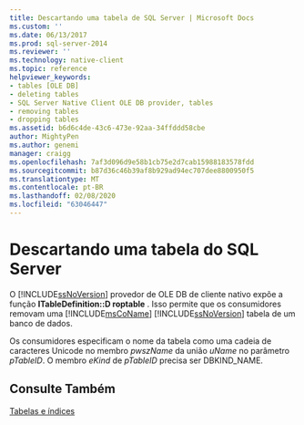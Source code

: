 ```yaml
---
title: Descartando uma tabela de SQL Server | Microsoft Docs
ms.custom: ''
ms.date: 06/13/2017
ms.prod: sql-server-2014
ms.reviewer: ''
ms.technology: native-client
ms.topic: reference
helpviewer_keywords:
- tables [OLE DB]
- deleting tables
- SQL Server Native Client OLE DB provider, tables
- removing tables
- dropping tables
ms.assetid: b6d6c4de-43c6-473e-92aa-34ffddd58cbe
author: MightyPen
ms.author: genemi
manager: craigg
ms.openlocfilehash: 7af3d096d9e58b1cb75e2d7cab15988183578fdd
ms.sourcegitcommit: b87d36c46b39af8b929ad94ec707dee8800950f5
ms.translationtype: MT
ms.contentlocale: pt-BR
ms.lasthandoff: 02/08/2020
ms.locfileid: "63046447"
---
```

# <a name="dropping-a-sql-server-table"></a>Descartando uma tabela do SQL Server
  O [!INCLUDE[ssNoVersion](../../includes/ssnoversion-md.md)] provedor de OLE DB de cliente nativo expõe a função **ITableDefinition::D roptable** . Isso permite que os consumidores removam uma [!INCLUDE[msCoName](../../includes/msconame-md.md)] [!INCLUDE[ssNoVersion](../../includes/ssnoversion-md.md)] tabela de um banco de dados.  
  
 Os consumidores especificam o nome da tabela como uma cadeia de caracteres Unicode no membro *pwszName* da união *uName* no parâmetro *pTableID*. O membro *eKind* de *pTableID* precisa ser DBKIND_NAME.  
  
## <a name="see-also"></a>Consulte Também  
 [Tabelas e índices](tables-and-indexes.md)  
  
  
